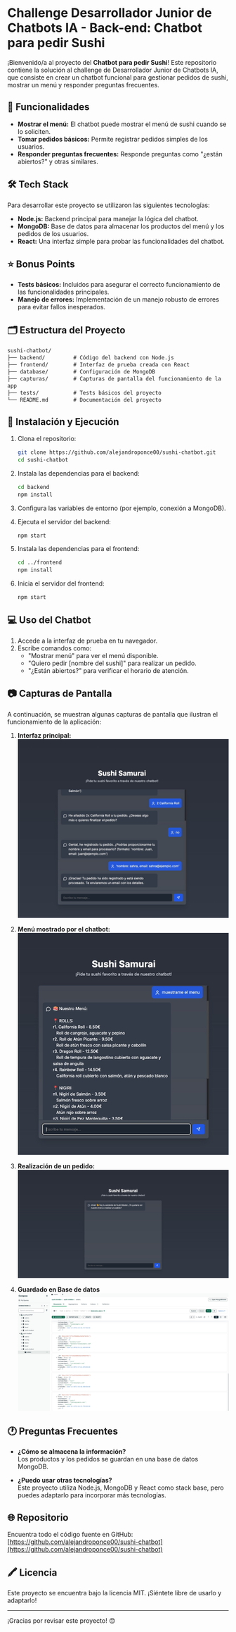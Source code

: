 # Challenge Desarrollador Junior de Chatbots IA - Back-end: Chatbot para pedir Sushi  

¡Bienvenido/a al proyecto del **Chatbot para pedir Sushi**! Este repositorio contiene la solución al challenge de Desarrollador Junior de Chatbots IA, que consiste en crear un chatbot funcional para gestionar pedidos de sushi, mostrar un menú y responder preguntas frecuentes.  

## 🚀 Funcionalidades  

- **Mostrar el menú:** El chatbot puede mostrar el menú de sushi cuando se lo soliciten.  
- **Tomar pedidos básicos:** Permite registrar pedidos simples de los usuarios.  
- **Responder preguntas frecuentes:** Responde preguntas como "¿están abiertos?" y otras similares.  

## 🛠️ Tech Stack  

Para desarrollar este proyecto se utilizaron las siguientes tecnologías:  

- **Node.js:** Backend principal para manejar la lógica del chatbot.  
- **MongoDB:** Base de datos para almacenar los productos del menú y los pedidos de los usuarios.  
- **React:** Una interfaz simple para probar las funcionalidades del chatbot.  

## ⭐ Bonus Points  

- **Tests básicos:** Incluidos para asegurar el correcto funcionamiento de las funcionalidades principales.  
- **Manejo de errores:** Implementación de un manejo robusto de errores para evitar fallos inesperados.  

## 🗂 Estructura del Proyecto  

```
sushi-chatbot/
├── backend/         # Código del backend con Node.js
├── frontend/        # Interfaz de prueba creada con React
├── database/        # Configuración de MongoDB
├── capturas/        # Capturas de pantalla del funcionamiento de la app
├── tests/           # Tests básicos del proyecto
└── README.md        # Documentación del proyecto
```  

## 🚧 Instalación y Ejecución  

1. Clona el repositorio:  
   ```bash
   git clone https://github.com/alejandroponce00/sushi-chatbot.git
   cd sushi-chatbot
   ```  

2. Instala las dependencias para el backend:  
   ```bash
   cd backend
   npm install
   ```  

3. Configura las variables de entorno (por ejemplo, conexión a MongoDB).  

4. Ejecuta el servidor del backend:  
   ```bash
   npm start
   ```  

5. Instala las dependencias para el frontend:  
   ```bash
   cd ../frontend
   npm install
   ```  

6. Inicia el servidor del frontend:  
   ```bash
   npm start
   ```  

## 💻 Uso del Chatbot  

1. Accede a la interfaz de prueba en tu navegador.  
2. Escribe comandos como:  
   - "Mostrar menú" para ver el menú disponible.  
   - "Quiero pedir [nombre del sushi]" para realizar un pedido.  
   - "¿Están abiertos?" para verificar el horario de atención.  

## 📷 Capturas de Pantalla  

A continuación, se muestran algunas capturas de pantalla que ilustran el funcionamiento de la aplicación:  

1. **Interfaz principal:**  
   ![Interfaz principal](./capturas/3.jpg)  

2. **Menú mostrado por el chatbot:**  
   ![Menú del chatbot](./capturas/menu.jpg)  

3. **Realización de un pedido:**  
   ![Pedido de sushi](./capturas/1.jpg)  

4. **Guardado en Base de datos**  
   ![Respuesta a preguntas frecuentes](./capturas/4.jpg)  

## 🕐 Preguntas Frecuentes  

- **¿Cómo se almacena la información?**  
  Los productos y los pedidos se guardan en una base de datos MongoDB.  

- **¿Puedo usar otras tecnologías?**  
  Este proyecto utiliza Node.js, MongoDB y React como stack base, pero puedes adaptarlo para incorporar más tecnologías.  

## 🌐 Repositorio  

Encuentra todo el código fuente en GitHub:  
[https://github.com/alejandroponce00/sushi-chatbot](https://github.com/alejandroponce00/sushi-chatbot)  

## 🖍️ Licencia  

Este proyecto se encuentra bajo la licencia MIT. ¡Siéntete libre de usarlo y adaptarlo!  

---  

¡Gracias por revisar este proyecto! 😊
